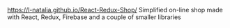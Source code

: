  
https://l-natalia.github.io/React-Redux-Shop/
 Simplified on-line shop made with React, Redux, Firebase and a couple of smaller libraries
